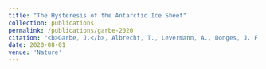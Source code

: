 ```yaml
---
title: "The Hysteresis of the Antarctic Ice Sheet"
collection: publications
permalink: /publications/garbe-2020
citation: "<b>Garbe, J.</b>, Albrecht, T., Levermann, A., Donges, J. F., and Winkelmann, R.: <i>&quot;The Hysteresis of the Antarctic Ice Sheet&quot;</i>, Nature, 2020, accepted."
date: 2020-08-01
venue: 'Nature'
---
```

